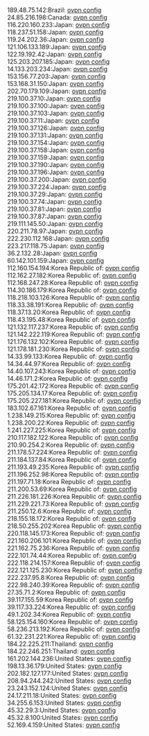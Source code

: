 189.48.75.142:Brazil: [ovpn config](vpn/189_48_75_142.ovpn)  
24.85.216.198:Canada: [ovpn config](vpn/24_85_216_198.ovpn)  
116.220.160.233:Japan: [ovpn config](vpn/116_220_160_233.ovpn)  
118.237.51.158:Japan: [ovpn config](vpn/118_237_51_158.ovpn)  
119.24.202.36:Japan: [ovpn config](vpn/119_24_202_36.ovpn)  
121.106.133.189:Japan: [ovpn config](vpn/121_106_133_189.ovpn)  
122.19.192.42:Japan: [ovpn config](vpn/122_19_192_42.ovpn)  
125.203.207.185:Japan: [ovpn config](vpn/125_203_207_185.ovpn)  
14.133.203.234:Japan: [ovpn config](vpn/14_133_203_234.ovpn)  
153.156.77.203:Japan: [ovpn config](vpn/153_156_77_203.ovpn)  
153.168.31.150:Japan: [ovpn config](vpn/153_168_31_150.ovpn)  
202.70.179.109:Japan: [ovpn config](vpn/202_70_179_109.ovpn)  
219.100.37.10:Japan: [ovpn config](vpn/219_100_37_10.ovpn)  
219.100.37.100:Japan: [ovpn config](vpn/219_100_37_100.ovpn)  
219.100.37.103:Japan: [ovpn config](vpn/219_100_37_103.ovpn)  
219.100.37.11:Japan: [ovpn config](vpn/219_100_37_11.ovpn)  
219.100.37.126:Japan: [ovpn config](vpn/219_100_37_126.ovpn)  
219.100.37.131:Japan: [ovpn config](vpn/219_100_37_131.ovpn)  
219.100.37.154:Japan: [ovpn config](vpn/219_100_37_154.ovpn)  
219.100.37.158:Japan: [ovpn config](vpn/219_100_37_158.ovpn)  
219.100.37.159:Japan: [ovpn config](vpn/219_100_37_159.ovpn)  
219.100.37.190:Japan: [ovpn config](vpn/219_100_37_190.ovpn)  
219.100.37.196:Japan: [ovpn config](vpn/219_100_37_196.ovpn)  
219.100.37.200:Japan: [ovpn config](vpn/219_100_37_200.ovpn)  
219.100.37.224:Japan: [ovpn config](vpn/219_100_37_224.ovpn)  
219.100.37.29:Japan: [ovpn config](vpn/219_100_37_29.ovpn)  
219.100.37.74:Japan: [ovpn config](vpn/219_100_37_74.ovpn)  
219.100.37.81:Japan: [ovpn config](vpn/219_100_37_81.ovpn)  
219.100.37.87:Japan: [ovpn config](vpn/219_100_37_87.ovpn)  
219.111.145.50:Japan: [ovpn config](vpn/219_111_145_50.ovpn)  
220.211.78.97:Japan: [ovpn config](vpn/220_211_78_97.ovpn)  
222.230.112.168:Japan: [ovpn config](vpn/222_230_112_168.ovpn)  
223.217.118.75:Japan: [ovpn config](vpn/223_217_118_75.ovpn)  
36.2.132.28:Japan: [ovpn config](vpn/36_2_132_28.ovpn)  
60.142.101.159:Japan: [ovpn config](vpn/60_142_101_159.ovpn)  
112.160.154.194:Korea Republic of: [ovpn config](vpn/112_160_154_194.ovpn)  
112.162.27.182:Korea Republic of: [ovpn config](vpn/112_162_27_182.ovpn)  
112.168.247.28:Korea Republic of: [ovpn config](vpn/112_168_247_28.ovpn)  
114.30.186.179:Korea Republic of: [ovpn config](vpn/114_30_186_179.ovpn)  
118.218.103.126:Korea Republic of: [ovpn config](vpn/118_218_103_126.ovpn)  
118.33.38.191:Korea Republic of: [ovpn config](vpn/118_33_38_191.ovpn)  
118.37.13.20:Korea Republic of: [ovpn config](vpn/118_37_13_20.ovpn)  
118.43.195.48:Korea Republic of: [ovpn config](vpn/118_43_195_48.ovpn)  
121.132.117.237:Korea Republic of: [ovpn config](vpn/121_132_117_237.ovpn)  
121.142.222.119:Korea Republic of: [ovpn config](vpn/121_142_222_119.ovpn)  
121.176.132.102:Korea Republic of: [ovpn config](vpn/121_176_132_102.ovpn)  
121.178.181.230:Korea Republic of: [ovpn config](vpn/121_178_181_230.ovpn)  
14.33.99.133:Korea Republic of: [ovpn config](vpn/14_33_99_133.ovpn)  
14.34.44.97:Korea Republic of: [ovpn config](vpn/14_34_44_97.ovpn)  
14.40.107.243:Korea Republic of: [ovpn config](vpn/14_40_107_243.ovpn)  
14.46.171.2:Korea Republic of: [ovpn config](vpn/14_46_171_2.ovpn)  
175.201.42.172:Korea Republic of: [ovpn config](vpn/175_201_42_172.ovpn)  
175.205.134.17:Korea Republic of: [ovpn config](vpn/175_205_134_17.ovpn)  
175.205.227.181:Korea Republic of: [ovpn config](vpn/175_205_227_181.ovpn)  
183.102.67.161:Korea Republic of: [ovpn config](vpn/183_102_67_161.ovpn)  
1.238.149.215:Korea Republic of: [ovpn config](vpn/1_238_149_215.ovpn)  
1.238.200.22:Korea Republic of: [ovpn config](vpn/1_238_200_22.ovpn)  
1.241.227.225:Korea Republic of: [ovpn config](vpn/1_241_227_225.ovpn)  
210.117.182.122:Korea Republic of: [ovpn config](vpn/210_117_182_122.ovpn)  
210.90.254.2:Korea Republic of: [ovpn config](vpn/210_90_254_2.ovpn)  
211.178.57.224:Korea Republic of: [ovpn config](vpn/211_178_57_224.ovpn)  
211.184.137.84:Korea Republic of: [ovpn config](vpn/211_184_137_84.ovpn)  
211.193.49.235:Korea Republic of: [ovpn config](vpn/211_193_49_235.ovpn)  
211.196.252.98:Korea Republic of: [ovpn config](vpn/211_196_252_98.ovpn)  
211.197.71.18:Korea Republic of: [ovpn config](vpn/211_197_71_18.ovpn)  
211.200.53.69:Korea Republic of: [ovpn config](vpn/211_200_53_69.ovpn)  
211.226.181.226:Korea Republic of: [ovpn config](vpn/211_226_181_226.ovpn)  
211.229.221.73:Korea Republic of: [ovpn config](vpn/211_229_221_73.ovpn)  
211.250.12.6:Korea Republic of: [ovpn config](vpn/211_250_12_6.ovpn)  
218.155.18.172:Korea Republic of: [ovpn config](vpn/218_155_18_172.ovpn)  
218.50.255.202:Korea Republic of: [ovpn config](vpn/218_50_255_202.ovpn)  
220.118.145.173:Korea Republic of: [ovpn config](vpn/220_118_145_173.ovpn)  
221.160.206.101:Korea Republic of: [ovpn config](vpn/221_160_206_101.ovpn)  
221.162.75.236:Korea Republic of: [ovpn config](vpn/221_162_75_236.ovpn)  
222.101.74.44:Korea Republic of: [ovpn config](vpn/222_101_74_44.ovpn)  
222.118.214.157:Korea Republic of: [ovpn config](vpn/222_118_214_157.ovpn)  
222.121.125.230:Korea Republic of: [ovpn config](vpn/222_121_125_230.ovpn)  
222.237.95.8:Korea Republic of: [ovpn config](vpn/222_237_95_8.ovpn)  
222.98.240.39:Korea Republic of: [ovpn config](vpn/222_98_240_39.ovpn)  
27.35.71.2:Korea Republic of: [ovpn config](vpn/27_35_71_2.ovpn)  
39.117.155.59:Korea Republic of: [ovpn config](vpn/39_117_155_59.ovpn)  
39.117.33.224:Korea Republic of: [ovpn config](vpn/39_117_33_224.ovpn)  
49.1.202.34:Korea Republic of: [ovpn config](vpn/49_1_202_34.ovpn)  
58.125.154.160:Korea Republic of: [ovpn config](vpn/58_125_154_160.ovpn)  
58.236.213.192:Korea Republic of: [ovpn config](vpn/58_236_213_192.ovpn)  
61.32.231.221:Korea Republic of: [ovpn config](vpn/61_32_231_221.ovpn)  
184.22.225.211:Thailand: [ovpn config](vpn/184_22_225_211.ovpn)  
184.22.246.251:Thailand: [ovpn config](vpn/184_22_246_251.ovpn)  
161.202.144.236:United States: [ovpn config](vpn/161_202_144_236.ovpn)  
198.13.36.179:United States: [ovpn config](vpn/198_13_36_179.ovpn)  
202.182.127.177:United States: [ovpn config](vpn/202_182_127_177.ovpn)  
208.94.244.242:United States: [ovpn config](vpn/208_94_244_242.ovpn)  
23.243.152.124:United States: [ovpn config](vpn/23_243_152_124.ovpn)  
24.17.211.18:United States: [ovpn config](vpn/24_17_211_18.ovpn)  
34.255.6.153:United States: [ovpn config](vpn/34_255_6_153.ovpn)  
45.32.29.3:United States: [ovpn config](vpn/45_32_29_3.ovpn)  
45.32.8.100:United States: [ovpn config](vpn/45_32_8_100.ovpn)  
52.169.4.159:United States: [ovpn config](vpn/52_169_4_159.ovpn)  
